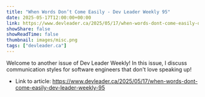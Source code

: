 ```yaml
---
title: "When Words Don’t Come Easily - Dev Leader Weekly 95"
date: 2025-05-17T12:00:00+00:00
link: https://www.devleader.ca/2025/05/17/when-words-dont-come-easily-dev-leader-weekly-95
showShare: false
showReadTime: false
thumbnail: images/misc.png
tags: ["devleader.ca"]
---
```

Welcome to another issue of Dev Leader Weekly! In this issue, I discuss communication styles for software engineers that don't love speaking up!

- Link to article: https://www.devleader.ca/2025/05/17/when-words-dont-come-easily-dev-leader-weekly-95